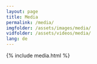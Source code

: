 ```yaml
---
layout: page
title: Media
permalink: /media/
imgfolder: /assets/images/media/
vidfolder: /assets/videos/media/
lang: de
---
```


{% include media.html %}
